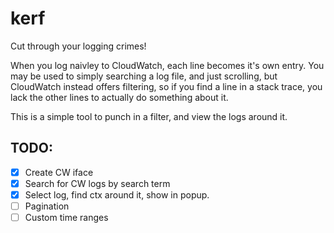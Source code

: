 # kerf

Cut through your logging crimes!

When you log naivley to CloudWatch, each line becomes it's own entry. You may be used to simply searching a log file, and just scrolling, but CloudWatch instead offers filtering, so if you find a line in a stack trace, you lack the other lines to actually do something about it.

This is a simple tool to punch in a filter, and view the logs around it.

## TODO:

- [x] Create CW iface
- [x] Search for CW logs by search term
- [x] Select log, find ctx around it, show in popup.
- [ ] Pagination
- [ ] Custom time ranges
